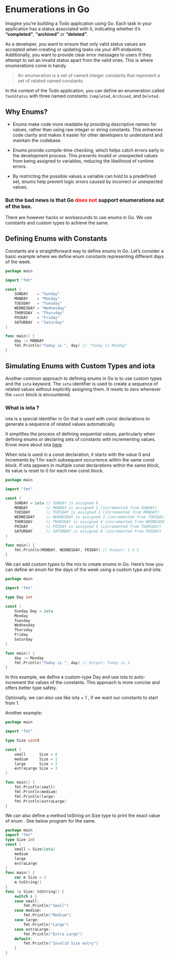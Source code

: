 # Enumerations in Go

Imagine you’re building a Todo application using Go. Each task in your application has a status associated with it, indicating whether it’s **“completed”**, **“archived”** or **“deleted”**. 

As a developer, you want to ensure that only valid status values are accepted when creating or updating tasks via your API endpoints. Additionally, you want to provide clear error messages to users if they attempt to set an invalid status apart from the valid ones. 
This is where enumerations come in handy.

> An enumeration is a set of named integer constants that represent a set of related named constants.

In the context of the Todo application, you can define an enumeration called `TaskStatus` with three named constants: `Completed`, `Archived`, and `Deleted`.

## Why Enums?
- Enums make code more readable by providing descriptive names for values, rather than using raw integer or string constants. This enhances code clarity and makes it easier for other developers to understand and maintain the codebase.
  
- Enums provide compile-time checking, which helps catch errors early in the development process. This prevents invalid or unexpected values from being assigned to variables, reducing the likelihood of runtime errors.
  
- By restricting the possible values a variable can hold to a predefined set, enums help prevent logic errors caused by incorrect or unexpected values.

### But the bad news is that Go <span style="color: red">does not</span> support enumerations out of the box.

There are however hacks or workarounds to use enums in Go.
We use constants and custom types to achieve the same.

## Defining Enums with Constants
Constants are a straightforward way to define enums in Go. Let’s consider a basic example where we define enum constants representing different days of the week.

```go
package main

import "fmt"

const (
    SUNDAY    = "Sunday"
    MONDAY    = "Monday"
    TUESDAY   = "Tuesday"
    WEDNESDAY = "Wednesday"
    THURSDAY  = "Thursday"
    FRIDAY    = "Friday"
    SATURDAY  = "Saturday"
)

func main() {
    day := MONDAY
    fmt.Println("Today is ", day) // "Today is Monday"
}
```

## Simulating Enums with Custom Types and iota
Another common approach to defining enums in Go is to use custom types and the `iota` keyword. The `iota` identifier is used to create a sequence of related values without explicitly assigning them. It resets to zero whenever the `const` block is encountered.

### What is iota ?
iota is a special identifier in Go that is used with const declarations to generate a sequence of related values automatically. 

It simplifies the process of defining sequential values, particularly when defining enums or declaring sets of constants with incrementing values. Know more about iota [here](./iota.go).

When iota is used in a const declaration, it starts with the value 0 and increments by 1 for each subsequent occurrence within the same const block. If iota appears in multiple const declarations within the same block, its value is reset to 0 for each new const block. 

```Go
package main

import "fmt"

const (
    SUNDAY = iota // SUNDAY is assigned 0
    MONDAY        // MONDAY is assigned 1 (incremented from SUNDAY)
    TUESDAY       // TUESDAY is assigned 2 (incremented from MONDAY)
    WEDNESDAY     // WEDNESDAY is assigned 3 (incremented from TUESDAY) 
    THURSDAY      // THURSDAY is assigned 4 (incremented from WEDNESDAY)
    FRIDAY        // FRIDAY is assigned 5 (incremented from THURSDAY)
    SATURDAY      // SATURDAY is assigned 6 (incremented from FRIDAY)
)

func main() {
    fmt.Println(MONDAY, WEDNESDAY, FRIDAY) // Output: 1 3 5
}
```

We can add custom types to the mix to create enums in Go. Here’s how you can define an enum for the days of the week using a custom type and iota:

```Go
package main

import "fmt"

type Day int

const (
    Sunday Day = iota
    Monday
    Tuesday
    Wednesday
    Thursday
    Friday
    Saturday
)

func main() {
    day := Monday
    fmt.Println("Today is ", day) // Output: Today is 1
}
```

In this example, we define a custom-type Day and use iota to auto-increment the values of the constants. This approach is more concise and offers better type safety.

Optionally, we can also use like iota + 1 , if we want our constants to start from 1.

Another example:
```Go
package main

import "fmt"

type Size uint8

const (
	small      Size = 0
	medium     Size = 1
	large      Size = 2
	extraLarge Size = 3
)

func main() {
	fmt.Println(small)
	fmt.Println(medium)
	fmt.Println(large)
	fmt.Println(extraLarge)
}
```

We can also define a method toString on Size type to print the exact value of enum . See below program for the same.

```Go
package main
import "fmt"
type Size int
const (
    small = Size(iota)
    medium
    large
    extraLarge
)
func main() {
    var m Size = 1
    m.toString()
}
func (s Size) toString() {
    switch s {
    case small:
        fmt.Println("Small")
    case medium:
        fmt.Println("Medium")
    case large:
        fmt.Println("Large")
    case extraLarge:
        fmt.Println("Extra Large")
    default:
        fmt.Println("Invalid Size entry")
    }
}
```